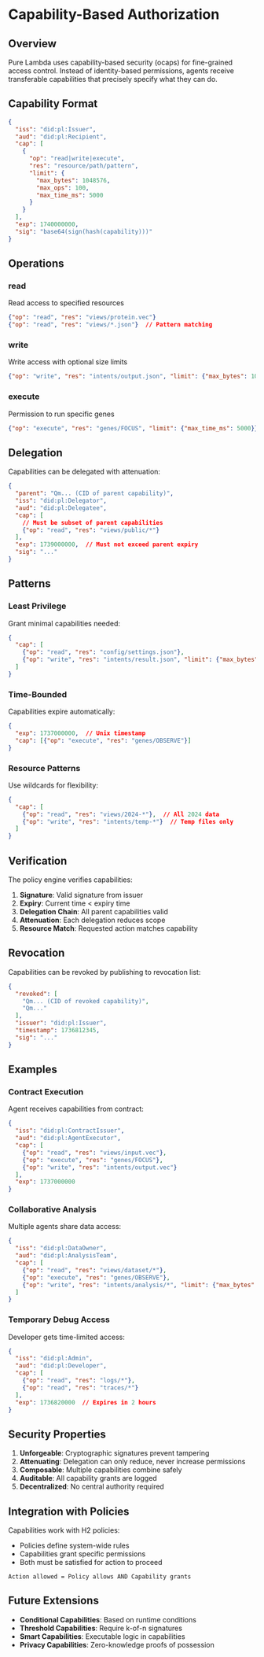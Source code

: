 # Capability-Based Authorization

## Overview

Pure Lambda uses capability-based security (ocaps) for fine-grained access control. Instead of identity-based permissions, agents receive transferable capabilities that precisely specify what they can do.

## Capability Format

```json
{
  "iss": "did:pl:Issuer",
  "aud": "did:pl:Recipient",
  "cap": [
    {
      "op": "read|write|execute",
      "res": "resource/path/pattern",
      "limit": {
        "max_bytes": 1048576,
        "max_ops": 100,
        "max_time_ms": 5000
      }
    }
  ],
  "exp": 1740000000,
  "sig": "base64(sign(hash(capability)))"
}
```

## Operations

### read
Read access to specified resources
```json
{"op": "read", "res": "views/protein.vec"}
{"op": "read", "res": "views/*.json"}  // Pattern matching
```

### write
Write access with optional size limits
```json
{"op": "write", "res": "intents/output.json", "limit": {"max_bytes": 1048576}}
```

### execute
Permission to run specific genes
```json
{"op": "execute", "res": "genes/FOCUS", "limit": {"max_time_ms": 5000}}
```

## Delegation

Capabilities can be delegated with attenuation:

```json
{
  "parent": "Qm... (CID of parent capability)",
  "iss": "did:pl:Delegator",
  "aud": "did:pl:Delegatee",
  "cap": [
    // Must be subset of parent capabilities
    {"op": "read", "res": "views/public/*"}
  ],
  "exp": 1739000000,  // Must not exceed parent expiry
  "sig": "..."
}
```

## Patterns

### Least Privilege
Grant minimal capabilities needed:
```json
{
  "cap": [
    {"op": "read", "res": "config/settings.json"},
    {"op": "write", "res": "intents/result.json", "limit": {"max_bytes": 1024}}
  ]
}
```

### Time-Bounded
Capabilities expire automatically:
```json
{
  "exp": 1737000000,  // Unix timestamp
  "cap": [{"op": "execute", "res": "genes/OBSERVE"}]
}
```

### Resource Patterns
Use wildcards for flexibility:
```json
{
  "cap": [
    {"op": "read", "res": "views/2024-*"},  // All 2024 data
    {"op": "write", "res": "intents/temp-*"}  // Temp files only
  ]
}
```

## Verification

The policy engine verifies capabilities:

1. **Signature**: Valid signature from issuer
2. **Expiry**: Current time < expiry time
3. **Delegation Chain**: All parent capabilities valid
4. **Attenuation**: Each delegation reduces scope
5. **Resource Match**: Requested action matches capability

## Revocation

Capabilities can be revoked by publishing to revocation list:

```json
{
  "revoked": [
    "Qm... (CID of revoked capability)",
    "Qm..."
  ],
  "issuer": "did:pl:Issuer",
  "timestamp": 1736812345,
  "sig": "..."
}
```

## Examples

### Contract Execution
Agent receives capabilities from contract:
```json
{
  "iss": "did:pl:ContractIssuer",
  "aud": "did:pl:AgentExecutor",
  "cap": [
    {"op": "read", "res": "views/input.vec"},
    {"op": "execute", "res": "genes/FOCUS"},
    {"op": "write", "res": "intents/output.vec"}
  ],
  "exp": 1737000000
}
```

### Collaborative Analysis
Multiple agents share data access:
```json
{
  "iss": "did:pl:DataOwner",
  "aud": "did:pl:AnalysisTeam",
  "cap": [
    {"op": "read", "res": "views/dataset/*"},
    {"op": "execute", "res": "genes/OBSERVE"},
    {"op": "write", "res": "intents/analysis/*", "limit": {"max_bytes": 10485760}}
  ]
}
```

### Temporary Debug Access
Developer gets time-limited access:
```json
{
  "iss": "did:pl:Admin",
  "aud": "did:pl:Developer",
  "cap": [
    {"op": "read", "res": "logs/*"},
    {"op": "read", "res": "traces/*"}
  ],
  "exp": 1736820000  // Expires in 2 hours
}
```

## Security Properties

1. **Unforgeable**: Cryptographic signatures prevent tampering
2. **Attenuating**: Delegation can only reduce, never increase permissions
3. **Composable**: Multiple capabilities combine safely
4. **Auditable**: All capability grants are logged
5. **Decentralized**: No central authority required

## Integration with Policies

Capabilities work with H2 policies:
- Policies define system-wide rules
- Capabilities grant specific permissions
- Both must be satisfied for action to proceed

```
Action allowed = Policy allows AND Capability grants
```

## Future Extensions

- **Conditional Capabilities**: Based on runtime conditions
- **Threshold Capabilities**: Require k-of-n signatures
- **Smart Capabilities**: Executable logic in capabilities
- **Privacy Capabilities**: Zero-knowledge proofs of possession